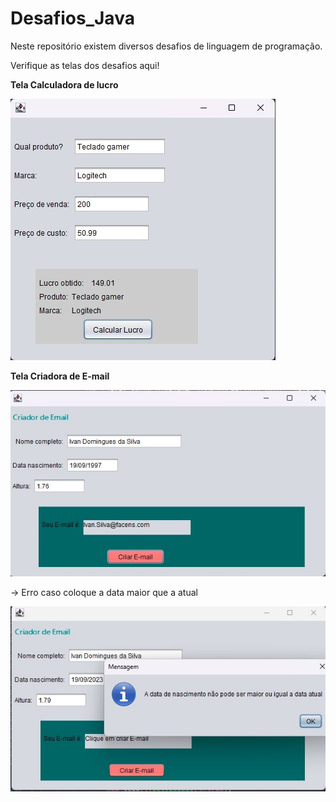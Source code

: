 # Desafios_Java
Neste repositório existem diversos desafios de linguagem de programação.

Verifique as telas dos desafios aqui!

**Tela Calculadora de lucro**


![This is an image](https://github.com/IvanSultano/Desafios_Java/blob/main/Tela_calculadoralucro.jpg?raw=true)


**Tela Criadora de E-mail**

![This is an image](https://github.com/IvanSultano/Desafios_Java/blob/main/Tela_criador_de_email.jpg?raw=true)

-> Erro caso coloque a data maior que a atual

![This is an image](https://github.com/IvanSultano/Desafios_Java/blob/main/Tela_erro_criador_de_email.jpg?raw=true)

